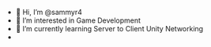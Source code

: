 - 👋 Hi, I’m @sammyr4
- 👀 I’m interested in Game Development
- 🌱 I’m currently learning Server to Client Unity Networking
- 
<!---
sammyr4/sammyr4 is a ✨ special ✨ repository because its `README.md` (this file) appears on your GitHub profile.
You can click the Preview link to take a look at your changes.
--->
